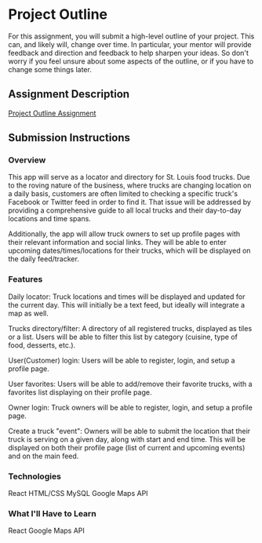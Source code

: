 # Project Outline
For this assignment, you will submit a high-level outline of your project. This can, and likely will, change over time. In particular, your mentor will provide feedback and direction and feedback to help sharpen your ideas. So don't worry if you feel unsure about some aspects of the outline, or if you have to change some things later.

## Assignment Description
[Project Outline Assignment](https://education.launchcode.org/liftoff/assignments/project-outline/)

## Submission Instructions

### Overview

This app will serve as a locator and directory for St. Louis food trucks. Due to the roving nature of the business, where trucks are changing location on a daily basis, customers are often limited to checking a specific truck's Facebook or Twitter feed in order to find it. That issue will be addressed by providing a comprehensive guide to all local trucks and their day-to-day locations and time spans. 

Additionally, the app will allow truck owners to set up profile pages with their relevant information and social links. They will be able to enter upcoming dates/times/locations for their trucks, which will be displayed on the daily feed/tracker.

### Features

Daily locator: Truck locations and times will be displayed and updated for the current day. This will initially be a text feed, but ideally will integrate a map as well.

Trucks directory/filter: A directory of all registered trucks, displayed as tiles or a list. Users will be able to filter this list by category (cuisine, type of food, desserts, etc.).	

User(Customer) login: Users will be able to register, login, and setup a profile page.

User favorites: Users will be able to add/remove their favorite trucks, with a favorites list displaying on their profile page.

Owner login: Truck owners will be able to register, login, and setup a profile page.

Create a truck "event": Owners will be able to submit the location that their truck is serving on a given day, along with start and end time. This will be displayed on both their profile page (list of current and upcoming events) and on the main feed.

### Technologies
React
HTML/CSS
MySQL
Google Maps API

### What I'll Have to Learn
React
Google Maps API
